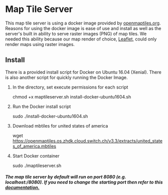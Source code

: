 # Map Tile Server

This map tile server is using a docker image provided by [openmaptiles.org](https://openmaptiles.org/docs/). Reasons for using the docker image is ease of use and install as well as the server's built in ability to serve raster images (PNG) of map tiles. We needed this ability because our map render of choice, [Leaflet](leafletjs.com), could only render maps using raster images.

## Install

There is a provided install script for Docker on Ubuntu 16.04 (Xenial).
There is also another script for quickly running the Docker Image.

1. In the directory, set execute permissions for each  script


	chmod +x maptileserver.sh install-docker-ubuntu1604.sh

2. Run the Docker install script  


	sudo ./install-docker-ubuntu1604.sh
    
4. Download mbtiles for united states of america

	
    wget https://openmaptiles.os.zhdk.cloud.switch.ch/v3.3/extracts/united_states_of_america.mbtiles
    
3. Start Docker container

	
    sudo ./maptileserver.sh

##### The map tile server by default will run on port 8080 (e.g. localhost:/8080). If you need to change the starting port then refer to this [documentation.](https://tileserver.readthedocs.io/en/latest/usage.html)
